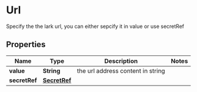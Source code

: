 

# Url

Specify the the lark url, you can either sepcify it in value or use secretRef

## Properties

| Name | Type | Description | Notes |
|------------ | ------------- | ------------- | -------------|
|**value** | **String** | the url address content in string |  |
|**secretRef** | [**SecretRef**](SecretRef.md) |  |  |



